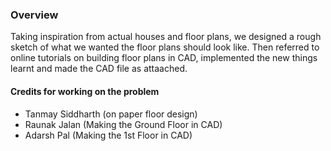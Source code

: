 ### Overview

Taking inspiration from actual houses and floor plans, we designed a rough sketch of what we wanted the floor plans should look like. Then referred to online tutorials on building floor plans in CAD, implemented the new things learnt and made the CAD file as attaached.

#### Credits for working on the problem
- Tanmay Siddharth (on paper floor design)
- Raunak Jalan (Making the Ground Floor in CAD)
- Adarsh Pal (Making the 1st Floor in CAD)